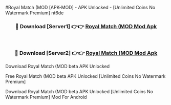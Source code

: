 #Royal Match (MOD [APK-MOD] - APK Unlocked - [Unlimited Coins No Watermark Premium] nt6de



<div align="center">

<h3>🔴 Download [Server1] 👉👉 <a href="https://momento.my/?title=Royal_Match_(MOD">Royal Match (MOD Mod Apk</a></h3><br>

<h3>🔴 Download [Server2] 👉👉 <a href="https://momento.my/?title=Royal_Match_(MOD">Royal Match (MOD Mod Apk</a></h3>
</div>



Download Royal Match (MOD beta APK Unlocked

Free Royal Match (MOD beta APK Unlocked [Unlimited Coins No Watermark Premium]

Download Royal Match (MOD beta APK Unlocked [Unlimited Coins No Watermark Premium] Mod For Android
